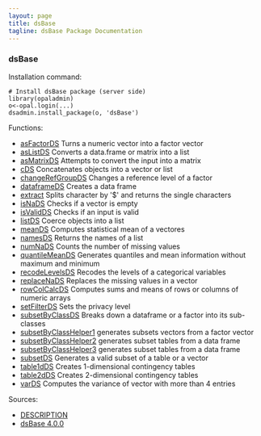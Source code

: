 ```yaml
---
layout: page
title: dsBase
tagline: dsBase Package Documentation
---
```



### dsBase

Installation command:

	# Install dsBase package (server side)
	library(opaladmin)
	o<-opal.login(...)
	dsadmin.install_package(o, 'dsBase')

Functions:


* [asFactorDS](asFactorDS.html) Turns a numeric vector into a factor vector
* [asListDS](asListDS.html) Converts a data.frame or matrix into a list
* [asMatrixDS](asMatrixDS.html) Attempts to convert the input into a matrix
* [cDS](cDS.html) Concatenates objects into a vector or list
* [changeRefGroupDS](changeRefGroupDS.html) Changes a reference level of a factor
* [dataframeDS](dataframeDS.html) Creates a data frame
* [extract](extract.html) Splits character by '$' and returns the single characters
* [isNaDS](isNaDS.html) Checks if a vector is empty
* [isValidDS](isValidDS.html) Checks if an input is valid
* [listDS](listDS.html) Coerce objects into a list
* [meanDS](meanDS.html) Computes statistical mean of a vectores
* [namesDS](namesDS.html) Returns the names of a list
* [numNaDS](numNaDS.html) Counts the number of missing values
* [quantileMeanDS](quantileMeanDS.html) Generates quantiles and mean information without maximum and minimum
* [recodeLevelsDS](recodeLevelsDS.html) Recodes the levels of a categorical variables
* [replaceNaDS](replaceNaDS.html) Replaces the missing values in a vector
* [rowColCalcDS](rowColCalcDS.html) Computes sums and means of rows or columns of numeric arrays
* [setFilterDS](setFilterDS.html) Sets the privacy level
* [subsetByClassDS](subsetByClassDS.html) Breaks down a dataframe or a factor into its sub-classes
* [subsetByClassHelper1](subsetByClassHelper1.html) generates subsets vectors from a factor vector
* [subsetByClassHelper2](subsetByClassHelper2.html) generates subset tables from a data frame
* [subsetByClassHelper3](subsetByClassHelper3.html) generates subset tables from a data frame
* [subsetDS](subsetDS.html) Generates a valid subset of a table or a vector
* [table1dDS](table1dDS.html) Creates 1-dimensional contingency tables
* [table2dDS](table2dDS.html) Creates 2-dimensional contingency tables
* [varDS](varDS.html) Computes the variance of vector with more than 4 entries

Sources:

* [DESCRIPTION](https://raw.github.com/datashield/dsBase/4.0.0/DESCRIPTION)
* [dsBase 4.0.0](https://github.com/datashield/dsBase/tree/4.0.0)
